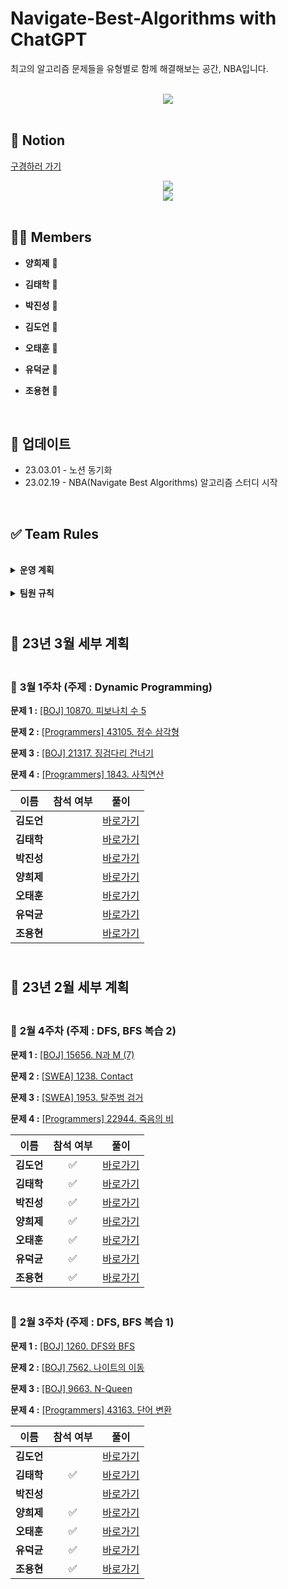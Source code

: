 # **Navigate-Best-Algorithms** with ChatGPT

최고의 알고리즘 문제들을 유형별로 함께 해결해보는 공간, NBA입니다.

<br />

<div style="display:flex; justify-content:center; align-items:center;">
<img src="https://user-images.githubusercontent.com/89143804/183591575-e399a28b-d5be-4aac-b4c6-9e93ec963142.png">
</div>

<br />

## **📒 Notion**

[구경하러 가기](https://tundra-slip-d43.notion.site/Navigate-Best-Algorithms-b1de8582dbbe4f578010137ce73b087a)

<div style="display:flex; justify-content:center; align-items:center;">
<img src="https://user-images.githubusercontent.com/89143804/222010632-4a5e7fcb-1dff-43c3-8f73-81149f9345fb.png">
</div>

<div style="display:flex; justify-content:center; align-items:center;">
<img src="https://user-images.githubusercontent.com/89143804/222013686-40cf5580-17e3-4250-b8eb-fff4127bb9c5.png">
</div>

<br />

## **👨‍💻 Members**

- **양희제** 🐔

- **김태학** 🐣

- **박진성** 🐣

- **김도언** 🐣

- **오태훈** 🐣

- **유덕균** 🐣

- **조용현** 🐣

<br />

## **📝 업데이트**

- 23.03.01 - 노션 동기화
- 23.02.19 - NBA(Navigate Best Algorithms) 알고리즘 스터디 시작

<br />

## **✅ Team Rules**

<br />

<details>
  <summary>
    <b>운영 계획</b>
  </summary>

<div markdown="1">
    <ol>
      <br /><li>매주마다 난이도를 구분하여 총 4문제를 선별하여 제공드립니다.</li>
      <br /><li>문제당 소요시간은 최대 60분으로 잡아주시고, 시간 초과 시 풀이를 중단하고 정답을 보며 이해합니다.</li>
      <br /><li>풀이를 ChatGPT에 올려 코드 리뷰 및 개선 사항을 요청합니다.</li>
      <br /><li>풀이와 ChatGPT가 제공해준 개선 내용 및 코드를 Notion에 업로드합니다.</li>
      <br /><li>매주 화요일 오후 9시(난이도 중), 9시 30분(난이도 상)에 코드 리뷰 및 개선 내용에 대하여 공유합니다.</li>
      <br /><li>회의가 끝나면 각자의 풀이 혹은 정리한 내용들을 Github에 업로드합니다.</li>
    </ol>
  </div>
</details>

<br />

<details>
  <summary>
    <b>팀원 규칙</b>
  </summary>

<div markdown="1">
    <br />🧡 시간 약속 잘 지키기!!<br />
    <br />💛 주어진 과제 성실히 이행하기!!<br />
    <br />💛 한 달에 1번을 초과하여 빠지지 않기!!<br />
    <br />💚 팀원 간 <b>쿠션어</b> 사용하기!!(부드러운 말 사용)<br />
    <br />
  </div>
</details>

## <br/>📒 **23년 3월 세부 계획**

### <br/>📖 **3월 1주차 (주제 : Dynamic Programming)**

**문제 1 :** [[BOJ] 10870. 피보나치 수 5](https://www.acmicpc.net/problem/2748)

**문제 2 :** [[Programmers] 43105. 정수 삼각형](https://school.programmers.co.kr/learn/courses/30/lessons/43105)

**문제 3 :** [[BOJ] 21317. 징검다리 건너기](https://www.acmicpc.net/problem/21317)

**문제 4 :** [[Programmers] 1843. 사칙연산](https://school.programmers.co.kr/learn/courses/30/lessons/1843)

| 이름      | 참석 여부 | 풀이       |
|:-------:|:-----:|:--------:|
| **김도언** |       | [바로가기](https://github.com/heeje-factory/Navigate-Best-Algorithms/tree/main/NBA_doeon/2023_03/week_1st) |
| **김태학** |       | [바로가기](https://github.com/heeje-factory/Navigate-Best-Algorithms/tree/main/NBA_taehak/2023_03/week_1st) |
| **박진성** |       | [바로가기](https://github.com/heeje-factory/Navigate-Best-Algorithms/tree/main/NBA_jinseong/2023_03/week_1st) |
| **양희제** |       | [바로가기](https://github.com/heeje-factory/Navigate-Best-Algorithms/tree/main/NBA_heeje/2023_03/week_1st) |
| **오태훈** |       | [바로가기](https://github.com/heeje-factory/Navigate-Best-Algorithms/tree/main/NBA_taehun/2023_03/week_1st) |
| **유덕균** |       | [바로가기](https://github.com/heeje-factory/Navigate-Best-Algorithms/tree/main/NBA_deokgyun/2023_03/week_1st) |
| **조용현** |       | [바로가기](https://github.com/heeje-factory/Navigate-Best-Algorithms/tree/main/NBA_yonghyun/2023_03/week_1st) |

## <br/>📒 **23년 2월 세부 계획**

### <br/>📖 **2월 4주차 (주제 : DFS, BFS 복습 2)**

**문제 1 :** [[BOJ] 15656. N과 M (7)](https://www.acmicpc.net/problem/15656)

**문제 2 :** [[SWEA] 1238. Contact](https://swexpertacademy.com/main/code/problem/problemDetail.do?contestProbId=AV15B1cKAKwCFAYD)

**문제 3 :** [[SWEA] 1953. 탈주범 검거](https://swexpertacademy.com/main/code/problem/problemDetail.do?contestProbId=AV5PpLlKAQ4DFAUq)

**문제 4 :** [[Programmers] 22944. 죽음의 비](https://www.acmicpc.net/problem/22944)

| 이름      | 참석 여부 | 풀이       |
|:-------:|:-----:|:--------:|
| **김도언** |   ✅  | [바로가기](https://github.com/heeje-factory/Navigate-Best-Algorithms/tree/main/NBA_doeon/2023_02/week_4th) |
| **김태학** |   ✅  | [바로가기](https://github.com/heeje-factory/Navigate-Best-Algorithms/tree/main/NBA_taehak/2023_02/week_4th) |
| **박진성** |   ✅  | [바로가기](https://github.com/heeje-factory/Navigate-Best-Algorithms/tree/main/NBA_jinseong/2023_02/week_4th) |
| **양희제** |   ✅  | [바로가기](https://github.com/heeje-factory/Navigate-Best-Algorithms/tree/main/NBA_heeje/2023_02/week_4th) |
| **오태훈** |   ✅  | [바로가기](https://github.com/heeje-factory/Navigate-Best-Algorithms/tree/main/NBA_taehun/2023_02/week_4th) |
| **유덕균** |   ✅  | [바로가기](https://github.com/heeje-factory/Navigate-Best-Algorithms/tree/main/NBA_deokgyun/2023_02/week_4th) |
| **조용현** |   ✅  | [바로가기](https://github.com/heeje-factory/Navigate-Best-Algorithms/tree/main/NBA_yonghyun/2023_02/week_4th) |

### <br/>📖 **2월 3주차 (주제 : DFS, BFS 복습 1)**

**문제 1 :** [[BOJ] 1260. DFS와 BFS](https://www.acmicpc.net/problem/1260)

**문제 2 :** [[BOJ] 7562. 나이트의 이동](https://www.acmicpc.net/problem/7562)

**문제 3 :** [[BOJ] 9663. N-Queen](https://www.acmicpc.net/problem/9663)

**문제 4 :** [[Programmers] 43163. 단어 변환](https://school.programmers.co.kr/learn/courses/30/lessons/43163)

| 이름      | 참석 여부 | 풀이       |
|:-------:|:-----:|:--------:|
| **김도언** |       | [바로가기](https://github.com/heeje-factory/Navigate-Best-Algorithms/tree/main/NBA_doeon/2023_02/week_3rd) |
| **김태학** |  ✅   | [바로가기](https://github.com/heeje-factory/Navigate-Best-Algorithms/tree/main/NBA_taehak/2023_02/week_3rd) |
| **박진성** |       | [바로가기](https://github.com/heeje-factory/Navigate-Best-Algorithms/tree/main/NBA_jinseong/2023_02/week_3rd) |
| **양희제** |  ✅   | [바로가기](https://github.com/heeje-factory/Navigate-Best-Algorithms/tree/main/NBA_heeje/2023_02/week_3rd) |
| **오태훈** |  ✅   | [바로가기](https://github.com/heeje-factory/Navigate-Best-Algorithms/tree/main/NBA_taehun/2023_02/week_3rd) |
| **유덕균** |  ✅   | [바로가기](https://github.com/heeje-factory/Navigate-Best-Algorithms/tree/main/NBA_deokgyun/2023_02/week_3rd) |
| **조용현** |  ✅   | [바로가기](https://github.com/heeje-factory/Navigate-Best-Algorithms/tree/main/NBA_yonghyun/2023_02/week_3rd) |